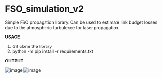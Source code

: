 # FSO_simulation_v2
Simple FSO propagation library. Can be used to estimate link budget losses due to the atmospheric turbulence for laser propagation. 

**USAGE**

1. Git clone the library
2. python -m pip install -r requirements.txt 


**OUTPUT**

![image](https://github.com/MarcnKov/FSO_simulation_v2/assets/46137836/71328fd6-879a-43f7-8ad5-fec775ab6a4f)
![image](https://github.com/MarcnKov/FSO_simulation_v2/assets/46137836/bf415d49-0fd7-4813-9054-15187ec97dfb)
